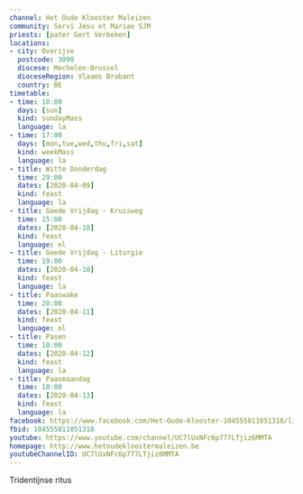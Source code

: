 ```yaml
---
channel: Het Oude Klooster Maleizen
community: Servi Jesu et Mariae SJM
priests: [pater Gert Verbeken]
locations:
- city: Overijse
  postcode: 3090
  diocese: Mechelen-Brussel
  dioceseRegion: Vlaams Brabant
  country: BE
timetable:
- time: 10:00
  days: [sun]
  kind: sundayMass
  language: la
- time: 17:00
  days: [mon,tue,wed,thu,fri,sat]
  kind: weekMass
  language: la
- title: Witte Donderdag
  time: 29:00
  dates: [2020-04-09]
  kind: feast
  language: la
- title: Goede Vrijdag - Kruisweg
  time: 15:00
  dates: [2020-04-10]
  kind: feast
  language: nl
- title: Goede Vrijdag - Liturgie
  time: 19:00
  dates: [2020-04-10]
  kind: feast
  language: la
- title: Paaswake
  time: 20:00
  dates: [2020-04-11]
  kind: feast
  language: nl
- title: Pasen
  time: 10:00
  dates: [2020-04-12]
  kind: feast
  language: la
- title: Paasmaandag
  time: 10:00
  dates: [2020-04-13]
  kind: feast
  language: la 
facebook: https://www.facebook.com/Het-Oude-Klooster-104555811051318/live
fbid: 104555811051318
youtube: https://www.youtube.com/channel/UC7lUxNFc6p777LTjiz6MMTA
homepage: http://www.hetoudekloostermaleizen.be
youtubeChannelID: UC7lUxNFc6p777LTjiz6MMTA
---
```

Tridentijnse ritus
